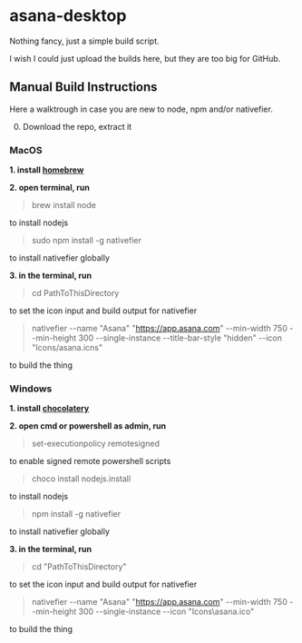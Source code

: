 # asana-desktop
Nothing fancy, just a simple build script.

I wish I could just upload the builds here, but they are too big for GitHub.

## Manual Build Instructions
Here a walktrough in case you are new to node, npm and/or nativefier.

0. Download the repo, extract it

### MacOS
**1. install [homebrew](https://brew.sh/)**

**2. open terminal, run**
> brew install node   

to install nodejs   

> sudo npm install -g nativefier   

to install nativefier globally   

**3. in the terminal, run**
> cd PathToThisDirectory   

to set the icon input and build output for nativefier   

> nativefier --name "Asana" "https://app.asana.com" --min-width 750 --min-height 300 --single-instance --title-bar-style "hidden" --icon "Icons/asana.icns"   

to build the thing   

### Windows
**1. install [chocolatery](https://chocolatey.org/)**

**2. open  cmd or powershell as admin, run**
> set-executionpolicy remotesigned   

to enable signed remote powershell scripts   

> choco install nodejs.install   

to install nodejs

> npm install -g nativefier   

to install nativefier globally   

**3. in the terminal, run**
> cd "PathToThisDirectory"   

to set the icon input and build output for nativefier   

> nativefier --name "Asana" "https://app.asana.com" --min-width 750 --min-height 300 --single-instance --icon "Icons\asana.ico"  

to build the thing   
